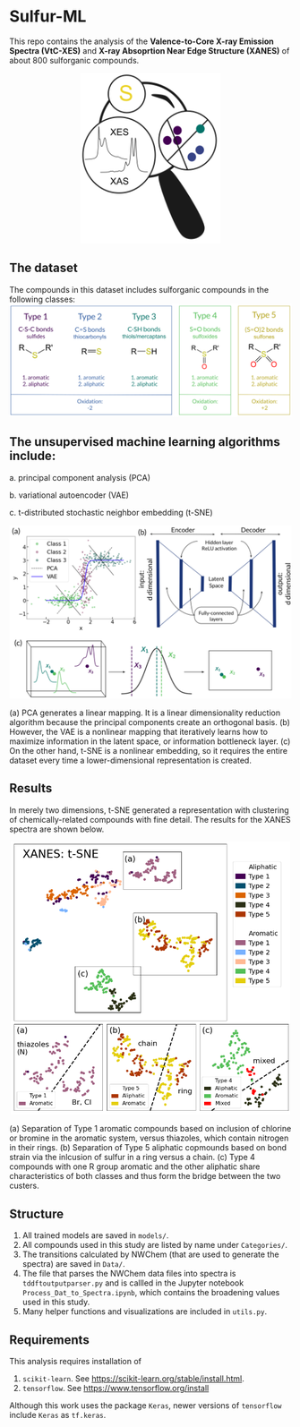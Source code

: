 # Sulfur-ML

This repo contains the analysis of the **Valence-to-Core X-ray Emission Spectra (VtC-XES)** and **X-ray Absoprtion Near Edge Structure (XANES)** of about 800 sulforganic compounds.

<p align="center">
	<img src="docs/TOC.svg" alt="drawing" width="250"/>
</p>


## The dataset
The compounds in this dataset includes sulforganic compounds in the following classes:
![dimension_reduction_overview](docs/types.svg)


## The unsupervised machine learning algorithms include:

a. principal component analysis (PCA)

b. variational autoencoder (VAE)

c. t-distributed stochastic neighbor embedding (t-SNE)

<p align="center">
	<img src="docs/PCA_vs_VAE_vs_TSNE.svg" alt="drawing" width="700"/>
</p>

(a) PCA generates a linear mapping. It is a linear dimensionality reduction algorithm because the principal components create an orthogonal basis. (b) However, the VAE is a nonlinear mapping that iteratively learns how to maximize information in the latent space, or information bottleneck layer. (c) On the other hand, t-SNE is a nonlinear embedding, so it requires the entire dataset every time a lower-dimensional representation is created.


## Results
In merely two dimensions, t-SNE generated a representation with clustering of chemically-related compounds with fine detail. The results for the XANES spectra are shown below.

<p align="center">
	<img src="docs/xanes_tsne_subclusters.png" alt="drawing" width="500"/>
</p>

(a) Separation of Type 1 aromatic compounds based on inclusion of chlorine or bromine in the aromatic system, versus thiazoles, which contain nitrogen in their rings. (b) Separation of Type 5 aliphatic copmounds based on bond strain via the inlcusion of sulfur in a ring versus a chain. (c) Type 4 compounds with one R group aromatic and the other aliphatic share characteristics of both classes and thus form the bridge between the two custers.


## Structure
1. All trained models are saved in ```models/```.
2. All compounds used in this study are listed by name under ```Categories/```.
3. The transitions calculated by NWChem (that are used to generate the spectra) are saved in ```Data/```.
4. The file that parses the NWChem data files into spectra is ```tddftoutputparser.py``` and is callled in the Jupyter notebook ```Process_Dat_to_Spectra.ipynb```, which contains the broadening values used in this study.
5. Many helper functions and visualizations are included in ```utils.py```.


## Requirements
This analysis requires installation of

1. ```scikit-learn```. See <https://scikit-learn.org/stable/install.html>.
2. ```tensorflow```. See <https://www.tensorflow.org/install>

Although this work uses the package ```Keras```, newer versions of ```tensorflow``` include ```Keras``` as ```tf.keras```.
